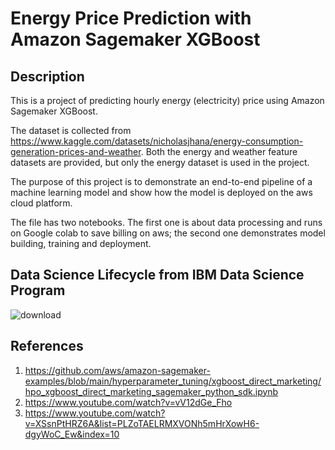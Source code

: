 # Energy Price Prediction with Amazon Sagemaker XGBoost

## Description

This is a project of predicting hourly energy (electricity) price using Amazon Sagemaker XGBoost.

The dataset is collected from https://www.kaggle.com/datasets/nicholasjhana/energy-consumption-generation-prices-and-weather. Both the energy and weather feature datasets are provided, but only the energy dataset is used in the project. 

The purpose of this project is to demonstrate an end-to-end pipeline of a machine learning model and show how the model is deployed on the aws cloud platform. 

The file has two notebooks. The first one is about data processing and runs on Google colab to save billing on aws; the second one demonstrates model building, training and deployment. 

## Data Science Lifecycle from IBM Data Science Program

![download](https://user-images.githubusercontent.com/81448993/209453475-fd0c1312-afad-4838-a7e3-ea531ece7654.png)


## References
1. https://github.com/aws/amazon-sagemaker-examples/blob/main/hyperparameter_tuning/xgboost_direct_marketing/hpo_xgboost_direct_marketing_sagemaker_python_sdk.ipynb
2. https://www.youtube.com/watch?v=vV12dGe_Fho
3. https://www.youtube.com/watch?v=XSsnPtHRZ6A&list=PLZoTAELRMXVONh5mHrXowH6-dgyWoC_Ew&index=10
